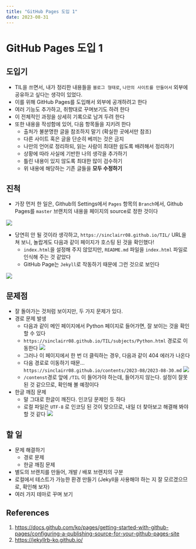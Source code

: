 ```yaml
---
title: "GitHub Pages 도입 1"
date: 2023-08-31
---
```


# GitHub Pages 도입 1

## 도입기

- TIL을 쓰면서, 내가 정리한 내용들을 `블로그 형태로`, `나만의 사이트를 만들어서` 외부에 공유하고 싶다는 생각이 있었다.
- 이를 위해 GitHub Pages를 도입해서 외부에 공개하려고 한다
- 여러 기능도 추가하고, 취향대로 꾸며보기도 하려 한다
- 이 전체적인 과정을 상세히 기록으로 남겨 두려 한다
- 또한 내용을 작성함에 있어, 다음 항목들을 지키려 한다
  - 출처가 불분명한 글을 참조하지 말기 (확실한 곳에서만 참조)
  - 다른 사이트 혹은 글을 단순히 베끼는 것은 금지
  - 나만의 언어로 정리하되, 읽는 사람이 최대한 쉽도록 배려해서 정리하기
  - 상황에 따라 사실에 기반한 나의 생각을 추가하기
  - 틀린 내용이 있지 않도록 최대한 많이 검수하기
  - 위 내용에 해당하는 기존 글들을 **모두 수정하기**

## 진척

- 가장 먼저 한 일은, Github의 Settings에서 `Pages` 항목의 `Branch`에서, Github Pages를 `master` 브랜치의 내용을 페이지의 source로 정한 것이다

![](./imgs/2023-08-31-1.png)

- 당연히 안 될 것이라 생각하고, `https://sinclairr08.github.io/TIL/` URL을 쳐 보니, 놀랍게도 다음과 같이 페이지가 호스팅 된 것을 확인했다!
  - `index.html`을 설정해 주지 않았지만, `README.md` 파일을 `index.html` 파일로 인식해 주는 것 같았다
  - GitHub Page는 `Jekyll`로 작동하기 때문에 그런 것으로 보인다

![](./imgs/2023-08-31-2.png)

## 문제점

- 잘 돌아가는 것처럼 보이지만, 두 가지 문제가 있다.
- 경로 문제 발생
  - 다음과 같이 메인 페이지에서 Python 페이지로 들어가면, 잘 보이는 것을 확인할 수 있다
  - `https://sinclairr08.github.io/TIL/subjects/Python.html` 경로로 이동한다
    ![](./imgs/2023-08-31-3.png)
  - 그러나 이 페이지에서 한 번 더 클릭하는 경우, 다음과 같이 404 에러가 나온다
  - 다음 경로로 이동하기 때문... `https://sinclairr08.github.io/contents/2023-08/2023-08-30.md`
    ![](./imgs/2023-08-31-4.png)
  - `/contenst`경로 앞에 `/TIL` 이 들어가야 하는데, 들어가지 않는다. 설정이 잘못된 것 같으므로, 확인해 볼 예정이다
- 한글 깨짐 문제
  - 말 그대로 한글이 깨진다. 인코딩 문제인 듯 하다
  - 로컬 파일은 `UTF-8` 로 인코딩 된 것이 맞으므로, 내일 더 찾아보고 해결해 봐야 할 것 같다
    ![](./imgs/2023-08-31-5.png)

## 할 일

- 문제 해결하기
  - 경로 문제
  - 한글 깨짐 문제
- 별도의 브랜치를 만들어, 개발 / 배포 브랜치의 구분
- 로컬에서 테스트가 가능한 환경 만들기 (Jekyll을 사용해야 하는 지 잘 모르겠으므로, 확인해 보자)
- 여러 가지 테마로 꾸며 보기

## References

1. https://docs.github.com/ko/pages/getting-started-with-github-pages/configuring-a-publishing-source-for-your-github-pages-site
2. https://jekyllrb-ko.github.io/
